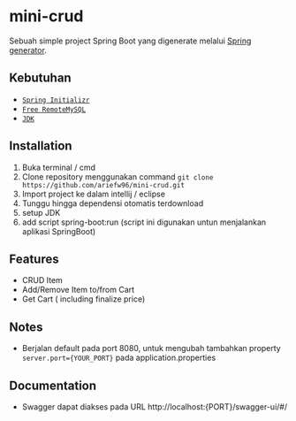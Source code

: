 # mini-crud

Sebuah simple project Spring Boot yang digenerate melalui [Spring generator](https://start.spring.io/).

## Kebutuhan

- [`Spring Initializr`](https://start.spring.io/)
- [`Free RemoteMySQL`](freemysqlhosting.net)
- [`JDK`](https://www.oracle.com/java/technologies/downloads/)


## Installation

1. Buka terminal / cmd
2. Clone repository menggunakan command ``git clone https://github.com/ariefw96/mini-crud.git``
3. Import project ke dalam intellij / eclipse
4. Tunggu hingga dependensi otomatis terdownload
5. setup JDK
6. add script spring-boot:run (script ini digunakan untun menjalankan aplikasi SpringBoot)

## Features

- CRUD Item
- Add/Remove Item to/from Cart
- Get Cart ( including finalize price)

## Notes

- Berjalan default pada port 8080, untuk mengubah tambahkan property ``server.port={YOUR_PORT}`` pada application.properties

## Documentation

- Swagger dapat diakses pada URL http://localhost:{PORT}/swagger-ui/#/

